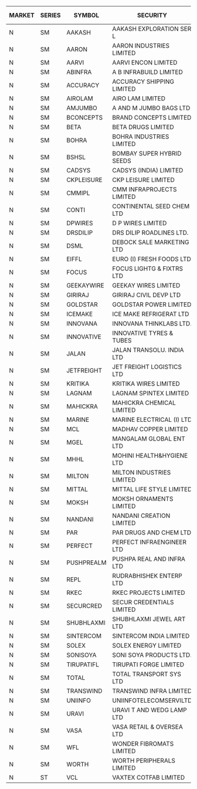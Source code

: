 


| MARKET | SERIES | SYMBOL | SECURITY | PREV CL PR | OPEN PRICE | HIGH PRICE | LOW PRICE | CLOSE PRICE | NET TRDVAL | NET TRDQTY | CORP IND | HI 52 WK | LO 52 WK |
| ----- | ----- | ----- | ----- | ----- | ----- | ----- | ----- | ----- | ----- | ----- | ----- | ----- | ----- |
| N | SM | AAKASH | AAKASH EXPLORATION SER L | 73.15 | 76.50 | 76.50 | 73.15 | 73.15 | 452300.00 | 6000 |  | 87.80 | 14.10 |
| N | SM | AARON | AARON INDUSTRIES LIMITED | 51.00 | 48.50 | 48.50 | 48.50 | 48.50 | 160050.00 | 3300 |  | 53.50 | 39.00 |
| N | SM | AARVI | AARVI ENCON LIMITED | 27.50 | 28.85 | 28.85 | 28.85 | 28.85 | 57700.00 | 2000 |  | 50.05 | 27.00 |
| N | SM | ABINFRA | A B INFRABUILD LIMITED | 12.50 | 11.90 | 11.90 | 11.90 | 11.90 | 47600.00 | 4000 |  | 26.70 | 11.90 |
| N | SM | ACCURACY | ACCURACY SHIPPING LIMITED | 22.70 | 22.40 | 23.75 | 22.40 | 23.05 | 1706800.00 | 75200 |  | 87.00 | 21.60 |
| N | SM | AIROLAM | AIRO LAM LIMITED | 24.05 | 23.60 | 26.50 | 23.60 | 26.50 | 150300.00 | 6000 |  | 37.95 | 20.15 |
| N | SM | AMJUMBO | A AND M JUMBO BAGS LTD | 10.60 | 11.10 | 11.10 | 11.10 | 11.10 | 177600.00 | 16000 |  | 71.45 | 7.80 |
| N | SM | BCONCEPTS | BRAND CONCEPTS LIMITED | 26.45 | 26.00 | 26.00 | 25.15 | 25.15 | 153450.00 | 6000 |  | 74.50 | 24.90 |
| N | SM | BETA | BETA DRUGS LIMITED | 69.00 | 70.10 | 71.60 | 70.00 | 70.10 | 564240.00 | 8000 |  | 124.00 | 57.60 |
| N | SM | BOHRA | BOHRA INDUSTRIES LIMITED | 1.75 | 1.70 | 1.70 | 1.70 | 1.70 | 6800.00 | 4000 |  | 25.15 | 1.70 |
| N | SM | BSHSL | BOMBAY SUPER HYBRID SEEDS | 111.10 | 108.00 | 109.00 | 108.00 | 109.00 | 260400.00 | 2400 |  | 149.00 | 107.00 |
| N | SM | CADSYS | CADSYS (INDIA) LIMITED | 33.65 | 35.15 | 35.15 | 35.15 | 35.15 | 70300.00 | 2000 |  | 63.45 | 33.65 |
| N | SM | CKPLEISURE | CKP LEISURE LIMITED | 5.70 | 5.80 | 5.95 | 5.80 | 5.95 | 141200.00 | 24000 |  | 7.55 | 4.70 |
| N | SM | CMMIPL | CMM INFRAPROJECTS LIMITED | 4.10 | 4.30 | 4.30 | 4.30 | 4.30 | 12900.00 | 3000 |  | 10.50 | 2.45 |
| N | SM | CONTI | CONTINENTAL SEED CHEM LTD | 44.10 | 45.00 | 46.30 | 44.65 | 46.15 | 12710600.00 | 276000 |  | 46.30 | 11.85 |
| N | SM | DPWIRES | D P WIRES LIMITED | 68.00 | 72.00 | 76.00 | 70.00 | 70.00 | 348800.00 | 4800 |  | 79.00 | 58.00 |
| N | SM | DRSDILIP | DRS DILIP ROADLINES LTD. | 77.00 | 78.00 | 78.00 | 78.00 | 78.00 | 124800.00 | 1600 |  | 78.00 | 61.00 |
| N | SM | DSML | DEBOCK SALE MARKETING LTD | 4.00 | 4.20 | 4.20 | 4.20 | 4.20 | 25200.00 | 6000 |  | 12.05 | 3.55 |
| N | SM | EIFFL | EURO (I) FRESH FOODS LTD | 115.00 | 114.50 | 114.50 | 113.70 | 113.85 | 273640.00 | 2400 |  | 131.00 | 81.00 |
| N | SM | FOCUS | FOCUS LIGHTG & FIXTRS LTD | 35.50 | 33.80 | 35.00 | 33.80 | 35.00 | 206400.00 | 6000 |  | 180.70 | 29.45 |
| N | SM | GEEKAYWIRE | GEEKAY WIRES LIMITED | 33.00 | 34.00 | 34.00 | 34.00 | 34.00 | 408000.00 | 12000 |  | 37.25 | 31.00 |
| N | SM | GIRIRAJ | GIRIRAJ CIVIL DEVP LTD | 23.00 | 22.50 | 22.50 | 22.50 | 22.50 | 27000.00 | 1200 |  | 42.80 | 20.95 |
| N | SM | GOLDSTAR | GOLDSTAR POWER LIMITED | 25.10 | 25.05 | 25.15 | 23.85 | 23.85 | 1037700.00 | 42000 |  | 29.80 | 23.05 |
| N | SM | ICEMAKE | ICE MAKE REFRIGERAT LTD | 54.80 | 54.05 | 54.05 | 52.00 | 53.00 | 1057100.00 | 20000 |  | 89.75 | 52.00 |
| N | SM | INNOVANA | INNOVANA THINKLABS LTD. | 122.50 | 117.55 | 117.55 | 117.50 | 117.50 | 235050.00 | 2000 |  | 416.00 | 117.00 |
| N | SM | INNOVATIVE | INNOVATIVE TYRES & TUBES | 11.45 | 12.15 | 12.15 | 12.15 | 12.15 | 36450.00 | 3000 |  | 26.00 | 11.20 |
| N | SM | JALAN | JALAN TRANSOLU. INDIA LTD | 3.20 | 3.35 | 3.35 | 3.35 | 3.35 | 10050.00 | 3000 |  | 21.00 | 2.85 |
| N | SM | JETFREIGHT | JET FREIGHT LOGISTICS LTD | 16.95 | 17.75 | 17.75 | 16.15 | 16.15 | 265400.00 | 16000 |  | 26.00 | 15.40 |
| N | SM | KRITIKA | KRITIKA WIRES LIMITED | 33.50 | 32.00 | 32.00 | 32.00 | 32.00 | 128000.00 | 4000 |  | 42.50 | 32.00 |
| N | SM | LAGNAM | LAGNAM SPINTEX LIMITED | 10.50 | 10.30 | 10.30 | 10.00 | 10.30 | 122700.00 | 12000 |  | 19.35 | 10.00 |
| N | SM | MAHICKRA | MAHICKRA CHEMICAL LIMITED | 91.05 | 90.00 | 90.00 | 90.00 | 90.00 | 270000.00 | 3000 |  | 93.50 | 37.20 |
| N | SM | MARINE | MARINE ELECTRICAL (I) LTD | 101.00 | 100.00 | 100.75 | 98.00 | 100.75 | 993700.00 | 10000 |  | 123.00 | 83.50 |
| N | SM | MCL | MADHAV COPPER LIMITED | 106.00 | 113.00 | 113.00 | 110.00 | 112.10 | 3243060.00 | 28800 |  | 358.00 | 102.15 |
| N | SM | MGEL | MANGALAM GLOBAL ENT LTD | 52.60 | 52.60 | 52.60 | 52.60 | 52.60 | 420800.00 | 8000 |  | 54.00 | 51.05 |
| N | SM | MHHL | MOHINI HEALTH&HYGIENE LTD | 17.35 | 17.50 | 18.20 | 17.50 | 18.20 | 107100.00 | 6000 |  | 35.90 | 13.85 |
| N | SM | MILTON | MILTON INDUSTRIES LIMITED | 11.30 | 10.75 | 10.75 | 10.75 | 10.75 | 47300.00 | 4400 |  | 17.50 | 10.15 |
| N | SM | MITTAL | MITTAL LIFE STYLE LIMITED | 102.75 | 103.15 | 103.15 | 103.15 | 103.15 | 515750.00 | 5000 |  | 167.00 | 68.50 |
| N | SM | MOKSH | MOKSH ORNAMENTS LIMITED | 26.50 | 26.05 | 26.05 | 26.00 | 26.00 | 858150.00 | 33000 |  | 27.50 | 16.25 |
| N | SM | NANDANI | NANDANI CREATION LIMITED | 6.50 | 6.70 | 6.75 | 6.70 | 6.70 | 134250.00 | 20000 |  | 55.50 | 5.50 |
| N | SM | PAR | PAR DRUGS AND CHEM LTD | 38.50 | 37.00 | 39.80 | 37.00 | 38.40 | 153600.00 | 4000 |  | 56.00 | 37.00 |
| N | SM | PERFECT | PERFECT INFRAENGINEER LTD | 13.85 | 13.80 | 13.80 | 13.80 | 13.80 | 82800.00 | 6000 |  | 19.30 | 12.50 |
| N | SM | PUSHPREALM | PUSHPA REAL AND INFRA LTD | 3.90 | 4.05 | 4.05 | 4.05 | 4.05 | 8100.00 | 2000 |  | 27.50 | 3.70 |
| N | SM | REPL | RUDRABHISHEK ENTERP LTD | 36.85 | 38.65 | 38.65 | 38.65 | 38.65 | 231900.00 | 6000 |  | 47.50 | 20.60 |
| N | SM | RKEC | RKEC PROJECTS LIMITED | 56.00 | 55.50 | 56.00 | 54.00 | 55.25 | 769550.00 | 14000 |  | 68.00 | 35.00 |
| N | SM | SECURCRED | SECUR CREDENTIALS LIMITED | 26.10 | 24.90 | 24.90 | 24.85 | 24.85 | 44760.00 | 1800 |  | 113.75 | 24.85 |
| N | SM | SHUBHLAXMI | SHUBHLAXMI JEWEL ART LTD | 45.20 | 47.45 | 47.45 | 47.45 | 47.45 | 142350.00 | 3000 |  | 209.50 | 35.00 |
| N | SM | SINTERCOM | SINTERCOM INDIA LIMITED | 72.50 | 73.50 | 73.50 | 73.50 | 73.50 | 147000.00 | 2000 |  | 78.50 | 56.00 |
| N | SM | SOLEX | SOLEX ENERGY LIMITED | 31.95 | 32.00 | 32.00 | 32.00 | 32.00 | 64000.00 | 2000 |  | 35.80 | 20.00 |
| N | SM | SONISOYA | SONI SOYA PRODUCTS LTD. | 11.40 | 10.60 | 10.60 | 10.60 | 10.60 | 63600.00 | 6000 |  | 25.40 | 10.60 |
| N | SM | TIRUPATIFL | TIRUPATI FORGE LIMITED | 28.60 | 28.65 | 28.65 | 28.65 | 28.65 | 275040.00 | 9600 |  | 51.00 | 25.55 |
| N | SM | TOTAL | TOTAL TRANSPORT SYS LTD | 43.00 | 42.75 | 45.00 | 42.75 | 44.55 | 1992150.00 | 45000 |  | 46.95 | 25.00 |
| N | SM | TRANSWIND | TRANSWIND INFRA LIMITED | 4.20 | 4.00 | 4.00 | 4.00 | 4.00 | 16000.00 | 4000 |  | 12.60 | 3.20 |
| N | SM | UNIINFO | UNIINFOTELECOMSERVILTD | 29.75 | 29.90 | 29.90 | 27.10 | 28.00 | 697300.00 | 24000 |  | 44.80 | 16.40 |
| N | SM | URAVI | URAVI T AND WEDG LAMP LTD | 101.25 | 100.80 | 101.30 | 100.80 | 101.30 | 363780.00 | 3600 |  | 120.50 | 91.00 |
| N | SM | VASA | VASA RETAIL & OVERSEA LTD | 11.00 | 10.55 | 10.55 | 10.50 | 10.50 | 84200.00 | 8000 |  | 26.10 | 10.35 |
| N | SM | WFL | WONDER FIBROMATS LIMITED | 91.40 | 89.85 | 89.85 | 89.85 | 89.85 | 143760.00 | 1600 |  | 100.00 | 81.00 |
| N | SM | WORTH | WORTH PERIPHERALS LIMITED | 46.00 | 46.10 | 46.10 | 45.15 | 45.55 | 275025.00 | 6000 |  | 76.00 | 39.00 |
| N | ST | VCL | VAXTEX COTFAB LIMITED | 24.05 | 24.10 | 24.10 | 23.95 | 23.95 | 5187900.00 | 216000 |  | 25.45 | 23.30 |



